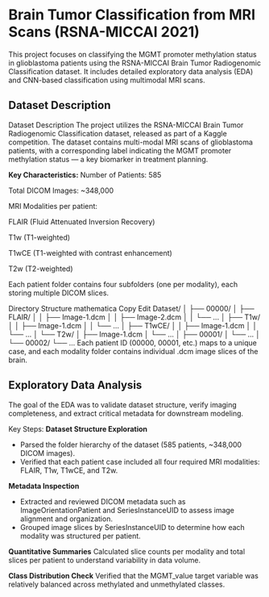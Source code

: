 # Brain Tumor Classification from MRI Scans (RSNA-MICCAI 2021)
This project focuses on classifying the MGMT promoter methylation status in glioblastoma patients using the RSNA-MICCAI Brain Tumor Radiogenomic Classification dataset. It includes detailed exploratory data analysis (EDA) and CNN-based classification using multimodal MRI scans.

## Dataset Description
Dataset Description
The project utilizes the RSNA-MICCAI Brain Tumor Radiogenomic Classification dataset, released as part of a Kaggle competition. The dataset contains multi-modal MRI scans of glioblastoma patients, with a corresponding label indicating the MGMT promoter methylation status — a key biomarker in treatment planning.

**Key Characteristics:**
Number of Patients: 585

Total DICOM Images: ~348,000

MRI Modalities per patient:

FLAIR (Fluid Attenuated Inversion Recovery)

T1w (T1-weighted)

T1wCE (T1-weighted with contrast enhancement)

T2w (T2-weighted)

Each patient folder contains four subfolders (one per modality), each storing multiple DICOM slices.

Directory Structure
mathematica
Copy
Edit
Dataset/
│
├── 00000/
│   ├── FLAIR/
│   │   ├── Image-1.dcm
│   │   ├── Image-2.dcm
│   │   └── ...
│   ├── T1w/
│   │   ├── Image-1.dcm
│   │   └── ...
│   ├── T1wCE/
│   │   ├── Image-1.dcm
│   │   └── ...
│   └── T2w/
│       ├── Image-1.dcm
│       └── ...
│
├── 00001/
│   └── ...
│
└── 00002/
    └── ...
Each patient ID (00000, 00001, etc.) maps to a unique case, and each modality folder contains individual .dcm image slices of the brain.

## Exploratory Data Analysis
The goal of the EDA was to validate dataset structure, verify imaging completeness, and extract critical metadata for downstream modeling.

Key Steps:
**Dataset Structure Exploration**

- Parsed the folder hierarchy of the dataset (585 patients, ~348,000 DICOM images).
- Verified that each patient case included all four required MRI modalities: FLAIR, T1w, T1wCE, and T2w.

**Metadata Inspection**

- Extracted and reviewed DICOM metadata such as ImageOrientationPatient and SeriesInstanceUID to assess image alignment and organization.
- Grouped image slices by SeriesInstanceUID to determine how each modality was structured per patient.

**Quantitative Summaries**
Calculated slice counts per modality and total slices per patient to understand variability in data volume.

**Class Distribution Check**
Verified that the MGMT_value target variable was relatively balanced across methylated and unmethylated classes.

